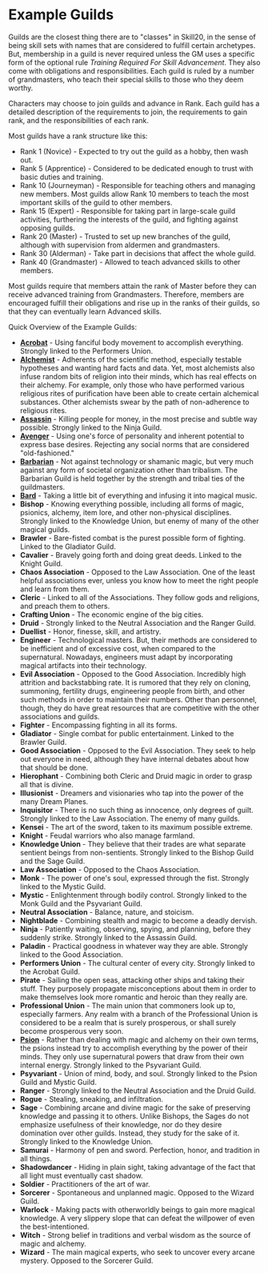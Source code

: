 # Example Guilds

Guilds are the closest thing there are to "classes" in Skill20, in the sense of being skill sets with names that are considered to fulfill certain archetypes. But, membership in a guild is never required unless the GM uses a specific form of the optional rule *Training Required For Skill Advancement*. They also come with obligations and responsibilities. Each guild is ruled by a number of grandmasters, who teach their special skills to those who they deem worthy.

Characters may choose to join guilds and advance in Rank. Each guild has a detailed description of the requirements to join, the requirements to gain rank, and the responsibilities of each rank.

Most guilds have a rank structure like this:
- Rank 1 (Novice) - Expected to try out the guild as a hobby, then wash out.
- Rank 5 (Apprentice) - Considered to be dedicated enough to trust with basic duties and training.
- Rank 10 (Journeyman) - Responsible for teaching others and managing new members. Most guilds allow Rank 10 members to teach the most important skills of the guild to other members.
- Rank 15 (Expert) - Responsible for taking part in large-scale guild activities, furthering the interests of the guild, and fighting against opposing guilds.
- Rank 20 (Master) - Trusted to set up new branches of the guild, although with supervision from aldermen and grandmasters.
- Rank 30 (Alderman) - Take part in decisions that affect the whole guild.
- Rank 40 (Grandmaster) - Allowed to teach advanced skills to other members.

Most guilds require that members attain the rank of Master before they can receive advanced training from Grandmasters. Therefore, members are encouraged fulfill their obligations and rise up in the ranks of their guilds, so that they can eventually learn Advanced skills.

Quick Overview of the Example Guilds:

- **[Acrobat](/ExampleGuilds/Acrobat.md)** - Using fanciful body movement to accomplish everything. Strongly linked to the Performers Union.
- **[Alchemist](/ExampleGuilds/Alchemist.md)** - Adherents of the scientific method, especially testable hypotheses and wanting hard facts and data. Yet, most alchemists also infuse random bits of religion into their minds, which has real effects on their alchemy. For example, only those who have performed various religious rites of purification have been able to create certain alchemical substances. Other alchemists swear by the path of non-adherence to religious rites.
- **[Assassin](/ExampleGuilds/Assassin.md)** - Killing people for money, in the most precise and subtle way possible. Strongly linked to the Ninja Guild.
- **[Avenger](/ExampleGuilds/Avenger.md)** - Using one's force of personality and inherent potential to express base desires. Rejecting any social norms that are considered "old-fashioned."
- **[Barbarian](/ExampleGuilds/Barbarian.md)** - Not against technology or shamanic magic, but very much against any form of societal organization other than tribalism. The Barbarian Guild is held together by the strength and tribal ties of the guildmasters.
- **[Bard](/ExampleGuilds/Bard.md)** - Taking a little bit of everything and infusing it into magical music.
- **Bishop** - Knowing everything possible, including all forms of magic, psionics, alchemy, item lore, and other non-physical disciplines. Strongly linked to the Knowledge Union, but enemy of many of the other magical guilds.
- **Brawler** - Bare-fisted combat is the purest possible form of fighting. Linked to the Gladiator Guild.
- **Cavalier** - Bravely going forth and doing great deeds. Linked to the Knight Guild.
- **Chaos Association** - Opposed to the Law Association. One of the least helpful associations ever, unless you know how to meet the right people and learn from them.
- **Cleric** - Linked to all of the Associations. They follow gods and religions, and preach them to others.
- **Crafting Union** - The economic engine of the big cities.
- **Druid** - Strongly linked to the Neutral Association and the Ranger Guild.
- **Duellist** - Honor, finesse, skill, and artistry.
- **Engineer** - Technological masters. But, their methods are considered to be inefficient and of excessive cost, when compared to the supernatural. Nowadays, engineers must adapt by incorporating magical artifacts into their technology.
- **Evil Association** - Opposed to the Good Association. Incredibly high attrition and backstabbing rate. It is rumored that they rely on cloning, summoning, fertility drugs, engineering people from birth, and other such methods in order to maintain their numbers. Other than personnel, though, they do have great resources that are competitive with the other associations and guilds.
- **Fighter** - Encompassing fighting in all its forms.
- **Gladiator** - Single combat for public entertainment. Linked to the Brawler Guild.
- **Good Association** - Opposed to the Evil Association. They seek to help out everyone in need, although they have internal debates about how that should be done.
- **Hierophant** - Combining both Cleric and Druid magic in order to grasp all that is divine.
- **Illusionist** - Dreamers and visionaries who tap into the power of the many Dream Planes.
- **Inquisitor** - There is no such thing as innocence, only degrees of guilt. Strongly linked to the Law Association. The enemy of many guilds.
- **Kensei** - The art of the sword, taken to its maximum possible extreme.
- **Knight** - Feudal warriors who also manage farmland.
- **Knowledge Union** - They believe that their trades are what separate sentient beings from non-sentients. Strongly linked to the Bishop Guild and the Sage Guild.
- **Law Association** - Opposed to the Chaos Association.
- **Monk** - The power of one's soul, expressed through the fist. Strongly linked to the Mystic Guild.
- **Mystic** - Enlightenment through bodily control. Strongly linked to the Monk Guild and the Psyvariant Guild.
- **Neutral Association** - Balance, nature, and stoicism.
- **Nightblade** - Combining stealth and magic to become a deadly dervish.
- **Ninja** - Patiently waiting, observing, spying, and planning, before they suddenly strike. Strongly linked to the Assassin Guild.
- **Paladin** - Practical goodness in whatever way they are able. Strongly linked to the Good Association.
- **Performers Union** - The cultural center of every city. Strongly linked to the Acrobat Guild.
- **Pirate** - Sailing the open seas, attacking other ships and taking their stuff. They purposely propagate misconceptions about them in order to make themselves look more romantic and heroic than they really are.
- **Professional Union** - The main union that commoners look up to, especially farmers. Any realm with a branch of the Professional Union is considered to be a realm that is surely prosperous, or shall surely become prosperous very soon.
- **[Psion](/ExampleGuilds/Psion.md)** - Rather than dealing with magic and alchemy on their own terms, the psions instead try to accomplish everything by the power of their minds. They only use supernatural powers that draw from their own internal energy. Strongly linked to the Psyvariant Guild.
- **Psyvariant** - Union of mind, body, and soul. Strongly linked to the Psion Guild and Mystic Guild.
- **Ranger** - Strongly linked to the Neutral Association and the Druid Guild.
- **Rogue** - Stealing, sneaking, and infiltration.
- **Sage** - Combining arcane and divine magic for the sake of preserving knowledge and passing it to others. Unlike Bishops, the Sages do not emphasize usefulness of their knowledge, nor do they desire domination over other guilds. Instead, they study for the sake of it. Strongly linked to the Knowledge Union.
- **Samurai** - Harmony of pen and sword. Perfection, honor, and tradition in all things.
- **Shadowdancer** - Hiding in plain sight, taking advantage of the fact that all light must eventually cast shadow.
- **Soldier** - Practitioners of the art of war.
- **Sorcerer** - Spontaneous and unplanned magic. Opposed to the Wizard Guild.
- **Warlock** - Making pacts with otherworldly beings to gain more magical knowledge. A very slippery slope that can defeat the willpower of even the best-intentioned.
- **Witch** - Strong belief in traditions and verbal wisdom as the source of magic and alchemy.
- **Wizard** - The main magical experts, who seek to uncover every arcane mystery. Opposed to the Sorcerer Guild.
